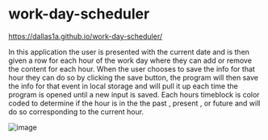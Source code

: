 # work-day-scheduler
https://dallas1a.github.io/work-day-scheduler/

In this application the user is presented with the current date and is then given a row for each hour of the work day where they can add or remove the content for each hour. When the user chooses to save the info for that hour they can do so by clicking the save button, the program will then save the info for that event in local storage and will pull it up each time the program is opened until a new input is saved. Each hours timeblock is color coded to determine if the hour is in the the past , present , or future and will do so corresponding to the current hour. 

![image](https://user-images.githubusercontent.com/100645317/166178781-0b036eb4-aaca-4b58-9f95-157d6b093b8c.png)

